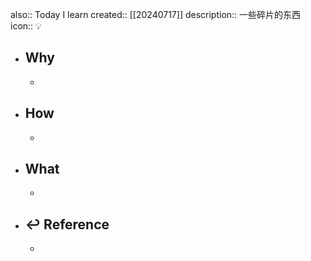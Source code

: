 also:: Today I learn
created:: [[20240717]]
description:: 一些碎片的东西
icon:: 💡

- ## Why
  -
- ## How
  -
- ## What
  -
- ## ↩ Reference
  -
